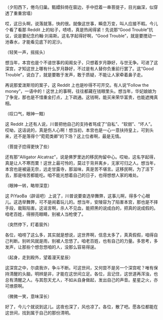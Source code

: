 （夕阳西下，倦鸟归巢。甄嬛斜倚在窗边，手中捻着一串菩提子，目光幽深，似穿透了重重宫墙）

哎，这日头啊，说落就落，快的很。就像这世事，瞬息万变，叫人应接不暇。今儿个看了看那 Reddit 上的帖子，啧啧，真是热闹得紧！先说那“Good Trouble”抗议，说是要纪念约翰·刘易斯。这名字起得好啊，“Good Trouble”，就是要搅动一池春水，才能看见底下的泥沙。

（轻笑一声，摇摇头）

想当年，本宫也是个不谙世事的闺阁女子，只想着岁月静好，与世无争。可进了这深宫，才知这世上哪有什么岁月静好，不过是有人替你负重前行罢了。这“Good Trouble”，说白了，就是要敢于发声，敢于质疑，不能让人家牵着鼻子走。

再说那爱泼斯坦的案子，这 Reddit 上也是吵得不可开交。有人说“Follow the money”，一语中的！这世上的事啊，往往都藏在钱眼里头。想当年，华妃娘娘为了争宠，那也是不惜重金打点，上下疏通。这钱啊，能买来荣华富贵，也能遮掩真相。

（叹口气，眼神一黯）

这 Reddit 上还有人说，川普把他自己的支持者骂成了“自私”、“软弱”、“坏人”。哎呦，这话说的，真是伤人心啊！想当初，本宫也是一心一意扶持皇上，可到头来，还不是落得个“菀菀类卿”的下场？这上位者啊，最是无情。

（菩提子捻得更快了些）

还有那“Alligator Alcatraz”，说是佛罗里达的移民拘留中心。哎呦，这名字起得，真是让人不寒而栗！这世上最可怜的，莫过于背井离乡，无家可归之人。想当年，本宫也是被逼无奈，远走甘露寺，那滋味，真是苦不堪言。这移民啊，为了活下去，那是啥苦都能吃。咱不能光想着自己的日子，也得想想人家的难处。

（眼神一转，略带深意）

这 PiYaoBa（辟谣吧）上说了，川普说要查选举舞弊，这事儿啊，得多个心眼儿。这选举舞弊，可不是闹着玩儿的。想当年，安陵容为了陷害本宫，那也是不择手段，栽赃陷害。这谣言啊，杀人不见血，能把黑的说成白的，把真的说成假的。咱老百姓，得擦亮眼睛，别被人当枪使了。

（突然停下，盯着窗外）

各位，咱唠了这么多，其实就是想说，这世界啊，信息太多了，真真假假，咱得自己判断。别听风就是雨，别被人忽悠了。咱老百姓，也有自己的力量。多思考，多发声，让那些个想忽悠咱的人，没那么容易得逞。

（起身，走到殿外，望着漫天星辰）

这深宫之中，尔虞我诈，争斗不断。可这世间，又何尝不是另一个深宫呢？唯有保持清醒的头脑，明辨是非，才能在这世间立足。各位，且记住，这世道再浑浊，也总有清醒之人。与其怨天尤人，不如从自身做起，发出自己的声音。星星之火，亦可燎原啊。

（微微一笑，意味深长）

好了，今儿个就说到这儿。这夜也深了，风也凉了。各位，散了吧。愿各位都能在这世间，找到属于自己的那份清明。